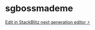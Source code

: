 # sgbossmademe

[Edit in StackBlitz next generation editor ⚡️](https://stackblitz.com/~/github.com/SGBOSS-star/sgbossmademe)